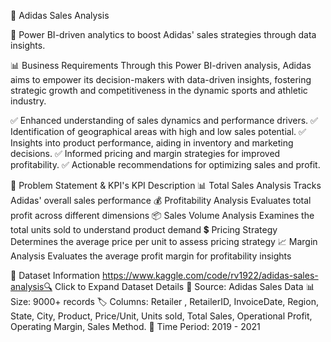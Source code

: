📌 Adidas Sales Analysis




🚀 Power BI-driven analytics to boost Adidas' sales strategies through data insights.

📊 Business Requirements
Through this Power BI-driven analysis, Adidas aims to empower its decision-makers with data-driven insights, fostering strategic growth and competitiveness in the dynamic sports and athletic industry.

✅ Enhanced understanding of sales dynamics and performance drivers.
✅ Identification of geographical areas with high and low sales potential.
✅ Insights into product performance, aiding in inventory and marketing decisions.
✅ Informed pricing and margin strategies for improved profitability.
✅ Actionable recommendations for optimizing sales and profit.

📍 Problem Statement & KPI's
KPI	Description
📊 Total Sales Analysis	Tracks Adidas' overall sales performance
💰 Profitability Analysis	Evaluates total profit across different dimensions
📦 Sales Volume Analysis	Examines the total units sold to understand product demand
💲 Pricing Strategy	Determines the average price per unit to assess pricing strategy
📈 Margin Analysis	Evaluates the average profit margin for profitability insights

📂 Dataset Information
https://www.kaggle.com/code/rv1922/adidas-sales-analysis🔍 Click to Expand Dataset Details
📌 Source: Adidas Sales Data
📊 Size: 9000+ records
🏷 Columns:
Retailer , RetailerID, InvoiceDate, Region, State, City, Product, Price/Unit, Units sold, Total Sales, Operational Profit, Operating Margin, Sales Method.
📅 Time Period: 2019 - 2021
